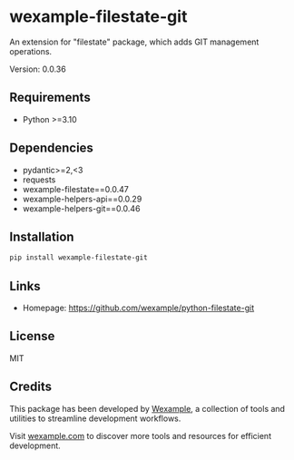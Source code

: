 # wexample-filestate-git

An extension for "filestate" package, which adds GIT management operations.

Version: 0.0.36

## Requirements

- Python >=3.10

## Dependencies

- pydantic>=2,<3
- requests
- wexample-filestate==0.0.47
- wexample-helpers-api==0.0.29
- wexample-helpers-git==0.0.46

## Installation

```bash
pip install wexample-filestate-git
```

## Links

- Homepage: https://github.com/wexample/python-filestate-git

## License

MIT
## Credits

This package has been developed by [Wexample](https://wexample.com), a collection of tools and utilities to streamline development workflows.

Visit [wexample.com](https://wexample.com) to discover more tools and resources for efficient development.